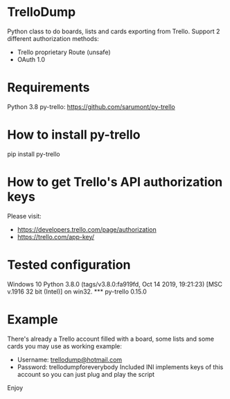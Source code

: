 # TrelloDump
Python class to do boards, lists and cards exporting from Trello. Support 2 different authorization methods:
 - Trello proprietary Route (unsafe)
 - OAuth 1.0

# Requirements
Python 3.8
py-trello: https://github.com/sarumont/py-trello

# How to install py-trello
pip install py-trello

# How to get Trello's API authorization keys
Please visit:
 - https://developers.trello.com/page/authorization
 - https://trello.com/app-key/

# Tested configuration
Windows 10
Python 3.8.0 (tags/v3.8.0:fa919fd, Oct 14 2019, 19:21:23) [MSC v.1916 32 bit (Intel)] on win32. ***
py-trello 0.15.0

# Example
There's already a Trello account filled with a board, some lists and some cards you may use as working example:
 - Username: trellodump@hotmail.com
 - Password: trellodumpforeverybody
Included INI implements keys of this account so you can just plug and play the script

Enjoy

